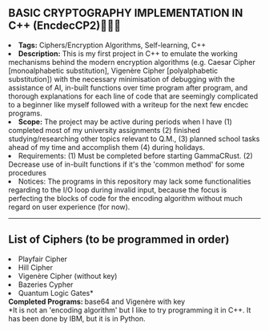 ## BASIC CRYPTOGRAPHY IMPLEMENTATION IN C++ (EncdecCP2)👨🏻‍💻
<li><b>Tags:</b> Ciphers/Encryption Algorithms, Self-learning, C++
<li><b>Description:</b> This is my first project in C++ to emulate the working mechanisms behind the modern encryption algorithms (e.g. Caesar Cipher [monoalphabetic substitution], Vigenère Cipher [polyalphabetic substitution]) with the necessary minimisation of debugging with the assistance of AI, in-built functions over time program after program, and thorough explanations for each line of code that are seemingly complicated to a beginner like myself followed with a writeup for the next few encdec programs. 
<li><b>Scope:</b> The project may be active during periods when I have (1) completed most of my university assignments (2) finished studying/researching other topics relevant to Q.M., (3) planned school tasks ahead of my time and accomplish them (4) during holidays.
<li>Requirements: (1) Must be completed before starting GammaCRust. (2) Decrease use of in-built functions if it's the 'common method' for some procedures
<li>Notices: The programs in this repository may lack some functionalities regarding to the I/O loop during invalid input, because the focus is perfecting the blocks of code for the encoding algorithm without much regard on user experience (for now).
<hr>

## List of Ciphers (to be programmed in order)
<li>Playfair Cipher</li>
<li>Hill Cipher</li>
<li>Vigenère Cipher (without key)</li>
<li>Bazeries Cypher</li>
<li>Quantum Logic Gates*</li>
<b>Completed Programs: </b> base64 and Vigenère with key
<br>
*It is not an 'encoding algorithm' but I like to try programming it in C++. It has been done by IBM, but it is in Python.
